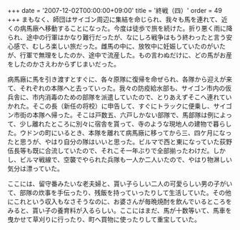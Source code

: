 +++
date = '2007-12-02T00:00:00+09:00'
title = '終戦（四）'
order = 49
+++
まもなく、師団はサイゴン周辺に集結を命じられ、我々も馬を連れて、近くの病馬廠へ移動することになった。今度は徒歩で旅を続けた。折り悪く雨に降られ、途中の行軍はかなり難行だったが、なにしろ戦争はもう終わったと言う安心感で、むしろ楽しい旅だった。雌馬の中に、放牧中に妊娠していたのがいたが、行軍で無理をしたのか、途中で流産した。もの言わぬだけに、どの馬がお産をしたのかさえわからずじまいだった。

病馬廠に馬を引き渡すとすぐに、各々原隊に復帰を命ぜられ、各隊から迎えが来て、それぞれの本隊へと去っていった。我々の防疫給水部も、サイゴン市内の仮兵舎に、市内消毒のための部隊を派遣していたので、とりあえずそこへ連れていかれた。そこの長（新任の将校）に申告して、すぐにトラックに便乗し、サイゴン市街の本隊へ帰った。そこは戸数五、六戸しかない部隊で、馬部隊は例によって、少し離れたところに別々に宿舎を貰って、寺のような現地人の建物で暮らした。ウドンの町にいるとき、本隊を離れて病馬廠に移ってから三、四ケ月になったと思うが、やはり自分の隊はいいと思った。ビルマで西と東になっていた荻野伍長等も既に合流していたので、それこそ一年ぶりで全部揃ったわけだ。しかし、ビルマ戦線で、空襲でやられた兵隊も一人か二人いたので、やはり物淋しい気分は漂っていた。

ここには、留守番みたいな老夫婦と、貰い子らしい二人の可愛らしい男の子がいて、部隊の炊事を手伝ったり、残飯を持っていったりして生活していた。その他にこれという収入もなさそうなのに、お婆さんが毎晩焼酎を飲んでいるところをみると、貰い子の養育料が入るらしい。ここにはまだ、馬が十数等いて、馬車を曳かせて草刈りに行ったり、町へ買物に使ったりして重宝していた。

